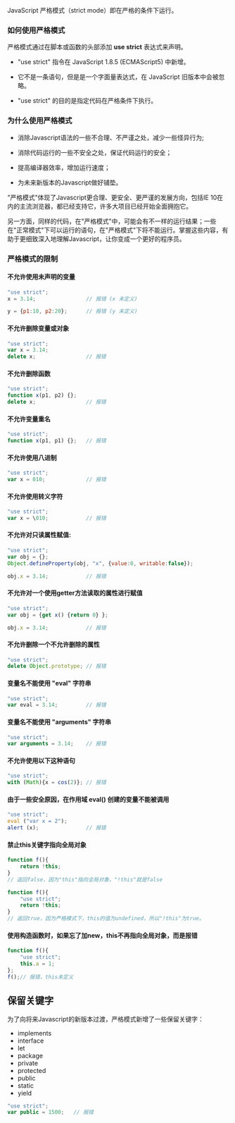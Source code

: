 JavaScript 严格模式（strict mode）即在严格的条件下运行。

### 如何使用严格模式

严格模式通过在脚本或函数的头部添加 **use strict** 表达式来声明。

- "use strict" 指令在 JavaScript 1.8.5 (ECMAScript5) 中新增。

- 它不是一条语句，但是是一个字面量表达式，在 JavaScript 旧版本中会被忽略。

- "use strict" 的目的是指定代码在严格条件下执行。

### 为什么使用严格模式

- 消除Javascript语法的一些不合理、不严谨之处，减少一些怪异行为;

- 消除代码运行的一些不安全之处，保证代码运行的安全；
- 提高编译器效率，增加运行速度；
- 为未来新版本的Javascript做好铺垫。

"严格模式"体现了Javascript更合理、更安全、更严谨的发展方向，包括IE 10在内的主流浏览器，都已经支持它，许多大项目已经开始全面拥抱它。

另一方面，同样的代码，在"严格模式"中，可能会有不一样的运行结果；一些在"正常模式"下可以运行的语句，在"严格模式"下将不能运行。掌握这些内容，有助于更细致深入地理解Javascript，让你变成一个更好的程序员。

### 严格模式的限制

#### 不允许使用未声明的变量

```js
"use strict";
x = 3.14;                // 报错 (x 未定义) 

y = {p1:10, p2:20};      // 报错 (y 未定义)
```

#### 不允许删除变量或对象

```js
"use strict";
var x = 3.14;
delete x;                // 报错
```

#### 不允许删除函数

```js
"use strict";
function x(p1, p2) {};
delete x;                // 报错 
```

#### 不允许变量重名

```js
"use strict";
function x(p1, p1) {};   // 报错
```

#### 不允许使用八进制

```js
"use strict";
var x = 010;             // 报错
```

#### 不允许使用转义字符

```js
"use strict";
var x = \010;            // 报错
```

#### 不允许对只读属性赋值:

```js
"use strict";
var obj = {};
Object.defineProperty(obj, "x", {value:0, writable:false});

obj.x = 3.14;            // 报错
```

#### 不允许对一个使用getter方法读取的属性进行赋值

```js
"use strict";
var obj = {get x() {return 0} };

obj.x = 3.14;            // 报错
```

#### 不允许删除一个不允许删除的属性

```js
"use strict";
delete Object.prototype; // 报错
```

#### 变量名不能使用 "eval" 字符串

```js
"use strict";
var eval = 3.14;         // 报错
```

#### 变量名不能使用 "arguments" 字符串

```js
"use strict";
var arguments = 3.14;    // 报错
```

#### 不允许使用以下这种语句

```js
"use strict";
with (Math){x = cos(2)}; // 报错
```

#### 由于一些安全原因，在作用域 eval() 创建的变量不能被调用

```js
"use strict";
eval ("var x = 2");
alert (x);               // 报错
```

#### 禁止this关键字指向全局对象

```js
function f(){
    return !this;
} 
// 返回false，因为"this"指向全局对象，"!this"就是false

function f(){ 
    "use strict";
    return !this;
} 
// 返回true，因为严格模式下，this的值为undefined，所以"!this"为true。
```

#### 使用构造函数时，如果忘了加new，this不再指向全局对象，而是报错

```js
function f(){
    "use strict";
    this.a = 1;
};
f();// 报错，this未定义
```

## 保留关键字

为了向将来Javascript的新版本过渡，严格模式新增了一些保留关键字：

- implements
- interface
- let
- package
- private
- protected
- public
- static
- yield

```js
"use strict";
var public = 1500;   // 报错
```